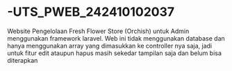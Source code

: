 # -UTS_PWEB_242410102037
Website Pengelolaan Fresh Flower Store (Orchish) untuk Admin menggunakan framework laravel. Web ini tidak menggunakan database dan hanya menggunakan array yang dimasukkan ke controller nya saja, jadi untuk fitur edit ataupun hapus masih sekedar tampilan saja dan belum bisa diterapkan


